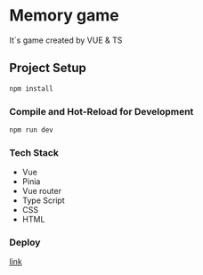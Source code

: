 # Memory game

It`s game created by VUE & TS

## Project Setup

```sh
npm install
```

### Compile and Hot-Reload for Development

```sh
npm run dev
```

### Tech Stack

- Vue
- Pinia
- Vue router
- Type Script
- CSS
- HTML


### Deploy
[link](https://visheyt-memory-game.netlify.app/)

